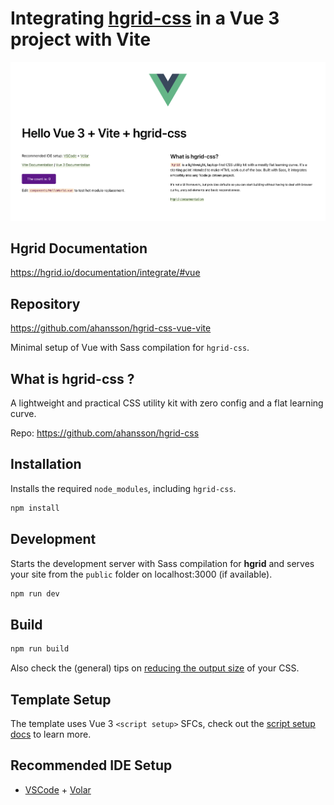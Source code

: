 # Integrating [hgrid-css](https://github.com/ahansson/hgrid-css) in a Vue 3 project with Vite

<p><img src="./src/assets/img/screenshot.png" alt="Screenshot" title="Screenshot"></p>

## Hgrid Documentation
https://hgrid.io/documentation/integrate/#vue

## Repository
https://github.com/ahansson/hgrid-css-vue-vite

Minimal setup of Vue with Sass compilation for `hgrid-css`.

## What is hgrid-css ?

A lightweight and practical CSS utility kit with zero config and a flat learning curve.

Repo: https://github.com/ahansson/hgrid-css

## Installation

Installs the required `node_modules`, including `hgrid-css`.

```bash
npm install
```

## Development

Starts the development server with Sass compilation for **hgrid** and serves your site from the `public` folder on localhost:3000 (if available).

```bash
npm run dev
```

## Build

```bash
npm run build
```
Also check the (general) tips on [reducing the output size](https://hgrid.io/documentation/production/) of your CSS.

## Template Setup

The template uses Vue 3 `<script setup>` SFCs, check out the [script setup docs](https://v3.vuejs.org/api/sfc-script-setup.html#sfc-script-setup) to learn more.

## Recommended IDE Setup

- [VSCode](https://code.visualstudio.com/) + [Volar](https://marketplace.visualstudio.com/items?itemName=johnsoncodehk.volar)
